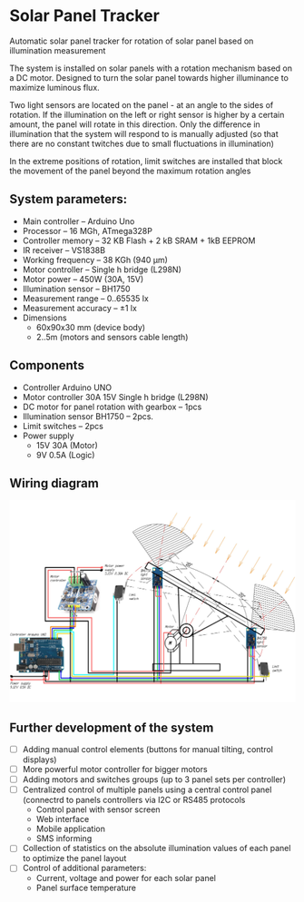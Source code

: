 # Solar Panel Tracker
Automatic solar panel tracker for rotation of solar panel based on illumination measurement

The system is installed on solar panels with a rotation mechanism based on a DC motor. Designed to turn the solar panel towards higher illuminance to maximize luminous flux.

Two light sensors are located on the panel - at an angle to the sides of rotation. If the illumination on the left or right sensor is higher by a certain amount, the panel will rotate in this direction. Only the difference in illumination that the system will respond to is manually adjusted (so that there are no constant twitches due to small fluctuations in illumination)

In the extreme positions of rotation, limit switches are installed that block the movement of the panel beyond the maximum rotation angles

## System parameters:
* Main controller		– Arduino Uno 
* Processor 			– 16 MGh, ATmega328P
* Controller memory		– 32 KB Flash + 2 kB SRAM + 1kB EEPROM
* IR receiver			– VS1838B
* Working frequency		– 38 KGh (940 µm)
* Motor controller		– Single h bridge (L298N)
* Motor power			– 450W (30A, 15V)
* Illumination sensor 		– BH1750
* Measurement range		– 0..65535 lx
* Measurement accuracy	– ±1 lx	
* Dimensions			
    - 60x90x30 mm (device body)
    - 2..5m (motors and sensors cable length)

## Components
* Controller Arduino UNO 
* Motor controller 30A 15V Single h bridge (L298N)
* DC motor for panel rotation with gearbox – 1pcs
* Illumination sensor BH1750 – 2pcs.
* Limit switches	– 2pcs
* Power supply 
    - 15V 30A (Motor)
    - 9V 0.5A (Logic)

## Wiring diagram

![Solar Panel Tracker wiring diagram](https://github.com/Brabn/SolarPanelTracker/blob/main/Wiring_diagram/SolarPanelTracker.Wiring_diagram.jpg)

## Further development of the system
- [ ] Adding manual control elements (buttons for manual tilting, control displays)
- [ ] More powerful motor controller for bigger motors
- [ ] Adding motors and switches groups (up to 3 panel sets per controller)
- [ ] Centralized control of multiple panels using a central control panel (connectrd to panels controllers via I2C or RS485 protocols
    - Control panel with sensor screen
    - Web interface
    - Mobile application
    - SMS informing
- [ ] Collection of statistics on the absolute illumination values of each panel to optimize the panel layout
- [ ] Control of additional parameters:
    - Current, voltage and power for each solar panel
    - Panel surface temperature

 
